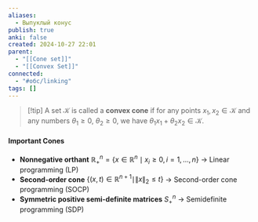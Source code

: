 ```yaml
---
aliases:
  - Выпуклый конус
publish: true
anki: false
created: 2024-10-27 22:01
parent:
  - "[[Cone set]]"
  - "[[Convex Set]]"
connected:
  - "#обс/linking"
tags: []
---
```


> [!tip] A set $\mathcal{K}$ is called a **convex cone** 
> if for any points $x_1, x_2 \in \mathcal{K}$ and any numbers $\theta_1 \geq 0$, $\theta_2 \geq 0$, we have $\theta_1 x_1 + \theta_2 x_2 \in \mathcal{K}$.

#### Important Cones
- **Nonnegative orthant** $\mathbb{R}_+^n = \{x \in \mathbb{R}^n \mid x_i \geq 0, i = 1, \dots, n\}$ → Linear programming (LP)
- **Second-order cone** $\{(x, t) \in \mathbb{R}^{n+1} \mid \|x\|_2 \leq t\}$ → Second-order cone programming (SOCP)
- **Symmetric positive semi-definite matrices** $S_+^n$ → Semidefinite programming (SDP)

